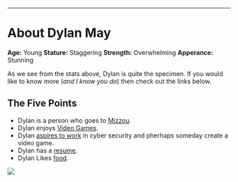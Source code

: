 ---
# About Dylan May

**Age:** Young
**Stature:** Staggering
**Strength:** Overwhelming
**Apperance:** Stunning

As we see from the stats above, Dylan is quite the specimen. If you would like to know more (*and I know you do*) then check out the links below.

## The Five Points 
- Dylan is a person who goes to [Mizzou](https://missouri.edu/).
- Dylan enjoys [Video Games](VideoGames.md).
- Dylan [aspires to work](LinkedIn.md) in cyber security and pherhaps someday create a video game.
- Dylan has a [resume](ResumePage.md).
- Dylan Likes [food](food.md).

![](https://upload.wikimedia.org/wikipedia/commons/thumb/4/48/Markdown-mark.svg/1920px-Markdown-mark.svg.png)

